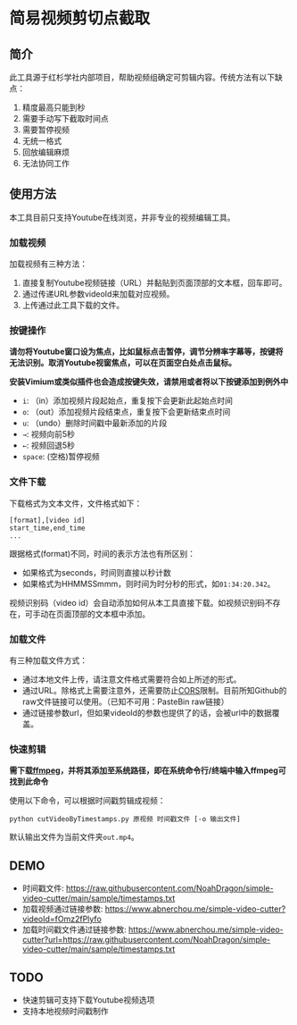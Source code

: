 # 简易视频剪切点截取

## 简介

此工具源于红杉学社内部项目，帮助视频组确定可剪辑内容。传统方法有以下缺点：
1. 精度最高只能到秒
2. 需要手动写下截取时间点
3. 需要暂停视频
4. 无统一格式
5. 回放编辑麻烦
6. 无法协同工作

## 使用方法

本工具目前只支持Youtube在线浏览，并非专业的视频编辑工具。

### 加载视频

加载视频有三种方法：
1. 直接复制Youtube视频链接（URL）并黏贴到页面顶部的文本框，回车即可。
2. 通过传递URL参数videoId来加载对应视频。
3. 上传通过此工具下载的文件。

### 按键操作

**请勿将Youtube窗口设为焦点，比如鼠标点击暂停，调节分辨率字幕等，按键将无法识别。取消Youtube视窗焦点，可以在页面空白处点击鼠标。**

**安装Vimium或类似插件也会造成按键失效，请禁用或者将以下按键添加到例外中**

* `i`: （in）添加视频片段起始点，重复按下会更新此起始点时间
* `o`: （out）添加视频片段结束点，重复按下会更新结束点时间
* `u`: （undo）删除时间戳中最新添加的片段
* `→`: 视频向前5秒
* `←`: 视频回退5秒
* `space`: (空格)暂停视频

### 文件下载

下载格式为文本文件，文件格式如下：
```
[format],[video id]
start_time,end_time
...
```

跟据格式(format)不同，时间的表示方法也有所区别：
* 如果格式为seconds，时间则直接以秒计数
* 如果格式为HHMMSSmmm，则时间为时分秒的形式，如`01:34:20.342`。

视频识别码（video id）会自动添加如何从本工具直接下载。如视频识别码不存在，可手动在页面顶部的文本框中添加。

### 加载文件

有三种加载文件方式：
* 通过本地文件上传，请注意文件格式需要符合如上所述的形式。
* 通过URL。除格式上需要注意外，还需要防止[CORS](https://developer.mozilla.org/en-US/docs/Web/HTTP/CORS/Errors)限制。目前所知Github的raw文件链接可以使用。（已知不可用：PasteBin raw链接）
* 通过链接参数url，但如果videoId的参数也提供了的话，会被url中的数据覆盖。

### 快速剪辑

**需下载[ffmpeg](https://ffmpeg.org/download.html)，并将其添加至系统路径，即在系统命令行/终端中输入ffmpeg可找到此命令**

使用以下命令，可以根据时间戳剪辑成视频：
```
python cutVideoByTimestamps.py 原视频 时间戳文件 [-o 输出文件]
```

默认输出文件为当前文件夹`out.mp4`。

## DEMO

* 时间戳文件: https://raw.githubusercontent.com/NoahDragon/simple-video-cutter/main/sample/timestamps.txt
* 加载视频通过链接参数: https://www.abnerchou.me/simple-video-cutter?videoId=fOmz2fPlyfo
* 加载时间戳文件通过链接参数: https://www.abnerchou.me/simple-video-cutter?url=https://raw.githubusercontent.com/NoahDragon/simple-video-cutter/main/sample/timestamps.txt

## TODO

* 快速剪辑可支持下载Youtube视频选项
* 支持本地视频时间戳制作



